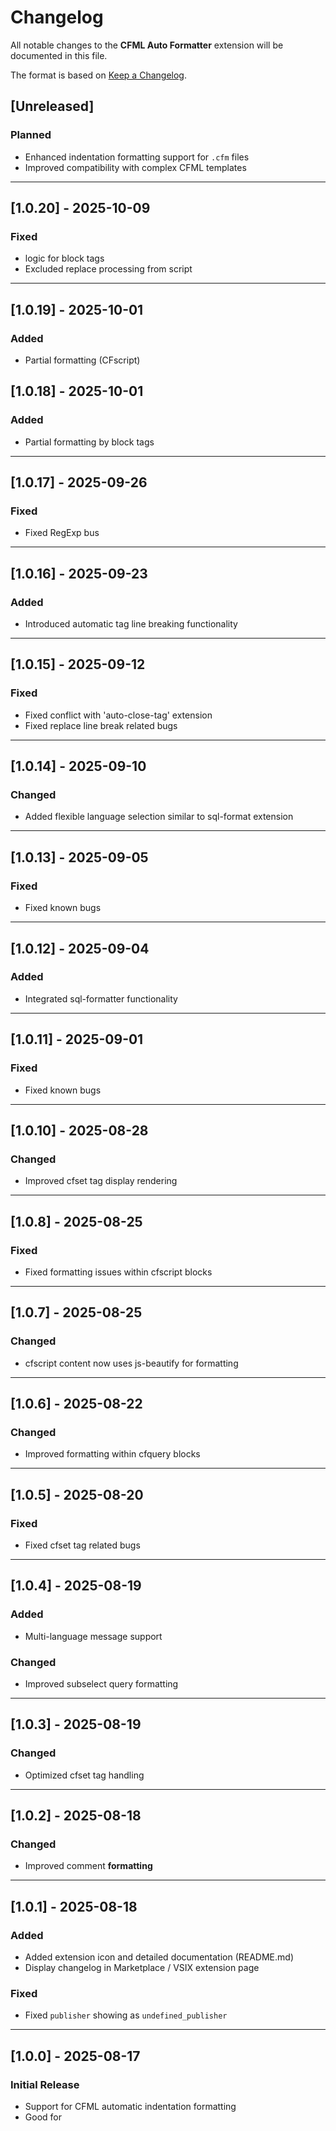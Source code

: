# Changelog

All notable changes to the **CFML Auto Formatter** extension will be documented in this file.

The format is based on [Keep a Changelog](http://keepachangelog.com/).

## [Unreleased]

### Planned
- Enhanced indentation formatting support for `.cfm` files
- Improved compatibility with complex CFML templates

---

## [1.0.20] - 2025-10-09

### Fixed
-  logic for block tags
-  Excluded replace processing from script

---
## [1.0.19] - 2025-10-01

### Added
-  Partial formatting (CFscript)

## [1.0.18] - 2025-10-01

### Added
-  Partial formatting by block tags

---

## [1.0.17] - 2025-09-26

### Fixed
- Fixed RegExp bus

---

## [1.0.16] - 2025-09-23

### Added
- Introduced automatic tag line breaking functionality

---

## [1.0.15] - 2025-09-12

### Fixed
- Fixed conflict with 'auto-close-tag' extension
- Fixed replace line break related bugs

---

## [1.0.14] - 2025-09-10

### Changed
- Added flexible language selection similar to sql-format extension

---

## [1.0.13] - 2025-09-05

### Fixed
- Fixed known bugs

---

## [1.0.12] - 2025-09-04

### Added
- Integrated sql-formatter functionality

---

## [1.0.11] - 2025-09-01

### Fixed
- Fixed known bugs

---

## [1.0.10] - 2025-08-28

### Changed
- Improved cfset tag display rendering

---

## [1.0.8] - 2025-08-25

### Fixed
- Fixed formatting issues within cfscript blocks

---

## [1.0.7] - 2025-08-25

### Changed
- cfscript content now uses js-beautify for formatting

---

## [1.0.6] - 2025-08-22

### Changed
- Improved formatting within cfquery blocks

---

## [1.0.5] - 2025-08-20

### Fixed
- Fixed cfset tag related bugs

---

## [1.0.4] - 2025-08-19

### Added
- Multi-language message support

### Changed
- Improved subselect query formatting

---

## [1.0.3] - 2025-08-19

### Changed
- Optimized cfset tag handling

---

## [1.0.2] - 2025-08-18

### Changed
- Improved comment **formatting**

---

## [1.0.1] - 2025-08-18

### Added
- Added extension icon and detailed documentation (README.md)
- Display changelog in Marketplace / VSIX extension page

### Fixed
- Fixed `publisher` showing as `undefined_publisher`

---

## [1.0.0] - 2025-08-17

### Initial Release
- Support for CFML automatic indentation formatting
- Good for